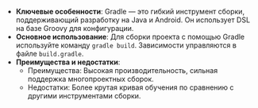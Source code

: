 - **Ключевые особенности**: Gradle — это гибкий инструмент сборки, поддерживающий разработку на Java и Android. Он использует DSL на базе Groovy для конфигурации.
- **Основное использование**: Для сборки проекта с помощью Gradle используйте команду `gradle build`. Зависимости управляются в файле `build.gradle`.
- **Преимущества и недостатки**:
    - Преимущества: Высокая производительность, сильная поддержка многопроектных сборок.
    - Недостатки: Более крутая кривая обучения по сравнению с другими инструментами сборки.